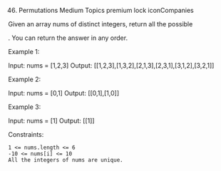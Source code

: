 46. Permutations
Medium
Topics
premium lock iconCompanies

Given an array nums of distinct integers, return all the possible

. You can return the answer in any order.

 

Example 1:

Input: nums = [1,2,3]
Output: [[1,2,3],[1,3,2],[2,1,3],[2,3,1],[3,1,2],[3,2,1]]

Example 2:

Input: nums = [0,1]
Output: [[0,1],[1,0]]

Example 3:

Input: nums = [1]
Output: [[1]]

 

Constraints:

    1 <= nums.length <= 6
    -10 <= nums[i] <= 10
    All the integers of nums are unique.

